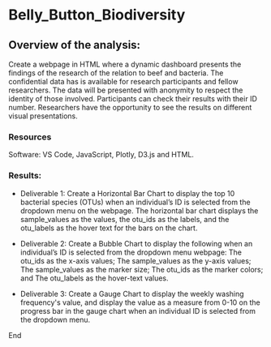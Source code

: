 # **Belly_Button_Biodiversity**

## Overview of the analysis: 
Create a webpage in HTML where a dynamic dashboard presents the findings of the research of the relation to beef and bacteria. The confidential data has is available for research participants and fellow researchers. The data will be presented with anonymity to respect the identity of those involved. Participants can check their results with their ID number. Researchers have the opportunity to see the results on different visual presentations. 

### Resources

Software: VS Code, JavaScript, Plotly, D3.js and HTML. 

### Results:

- Deliverable 1: Create a Horizontal Bar Chart to display the top 10 bacterial species (OTUs) when an individual’s ID is selected from the dropdown menu on the webpage. The horizontal bar chart displays the sample_values as the values, the otu_ids as the labels, and the otu_labels as the hover text for the bars on the chart.

- Deliverable 2: Create a Bubble Chart to display the following when an individual’s ID is selected from the dropdown menu webpage: The otu_ids as the x-axis values; The sample_values as the y-axis values; The sample_values as the marker size; The otu_ids as the marker colors; and The otu_labels as the hover-text values.

- Deliverable 3: Create a Gauge Chart to display the weekly washing frequency's value, and display the value as a measure from 0-10 on the progress bar in the gauge chart when an individual ID is selected from the dropdown menu.

End
